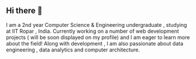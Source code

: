 ## Hi there 👋
I am a 2nd year Computer Science & Engineering undergraduate , studying at IIT Ropar , India. 
Currently working on a number of web development projects ( will be soon displayed on my profile) and I am eager to learn more about the field!
Along with development , I am also passionate about data engineering , data analytics and computer architecture.


<!--
**Nishant-Sahni/Nishant-Sahni** is a ✨ _special_ ✨ repository because its `README.md` (this file) appears on your GitHub profile.

Here are some ideas to get you started:

- 🔭 I’m currently working on ...
- 🌱 I’m currently learning ...
- 👯 I’m looking to collaborate on ...
- 🤔 I’m looking for help with ...
- 💬 Ask me about ...
- 📫 How to reach me: ...
- 😄 Pronouns: ...
- ⚡ Fun fact: ...
-->
